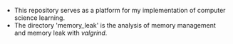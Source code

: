 - This repository serves as a platform for my implementation of computer science learning.
- The directory 'memory_leak' is the analysis of memory management and memory leak with *valgrind*.
